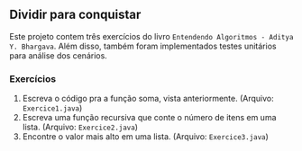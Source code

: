 ## Dividir para conquistar

Este projeto contem três exercícios do livro `Entendendo Algoritmos - Aditya Y. Bhargava`. Além disso, também foram implementados testes unitários para análise dos cenários.

### Exercícios

1. Escreva o código pra a função soma, vista anteriormente. (Arquivo: `Exercice1.java`)
2. Escreva uma função recursiva que conte o número de itens em uma lista. (Arquivo: `Exercice2.java`)
3. Encontre o valor mais alto em uma lista. (Arquivo: `Exercice3.java`)